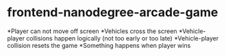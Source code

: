 frontend-nanodegree-arcade-game
===============================

*Player can not move off screen
*Vehicles cross the screen
*Vehicle-player collisions happen logically (not too early or too late)
*Vehicle-player collision resets the game
*Something happens when player wins

